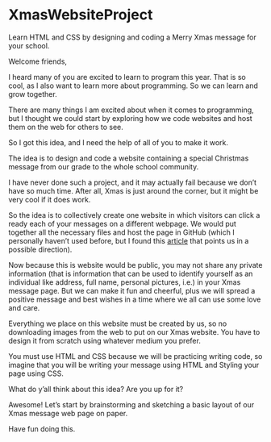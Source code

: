 # XmasWebsiteProject
Learn HTML and CSS by designing and coding a Merry Xmas message for your school.

Welcome friends,

I heard many of you are excited to learn to program this year. That is so cool, as I also want to learn more about programming. So we can learn and grow together. 

There are many things I am excited about when it comes to programming, but I thought we could start by exploring how we code websites and host them on the web for others to see.

So I got this idea, and I need the help of all of you to make it work. 

The idea is to design and code a website containing a special Christmas message from our grade to the whole school community. 

I have never done such a project, and it may actually fail because we don’t have so much time. After all, Xmas is just around the corner, but it might be very cool if it does work. 

So the idea is to collectively create one website in which visitors can click a ready each of your messages on a different webpage. We would put together all the necessary files and host the page in GitHub (which I personally haven’t used before, but I found this [article](https://medium.com/@svinkle/publish-and-share-your-own-website-for-free-with-github-2eff049a1cb5) that points us in a possible direction).

Now because this is website would be public, you may not share any private information (that is information that can be used to identify yourself as an individual like address, full name, personal pictures, i.e.) in your Xmas message page. But we can make it fun and cheerful, plus we will spread a positive message and best wishes in a time where we all can use some love and care.

Everything we place on this website must be created by us, so no downloading images from the web to put on our Xmas website. You have to design it from scratch using whatever medium you prefer. 

You must use HTML and CSS because we will be practicing writing code, so imagine that you will be writing your message using HTML and Styling your page using CSS.

What do y’all think about this idea? Are you up for it? 

Awesome! Let’s start by brainstorming and sketching a basic layout of our Xmas message web page on paper.

Have fun doing this. 
